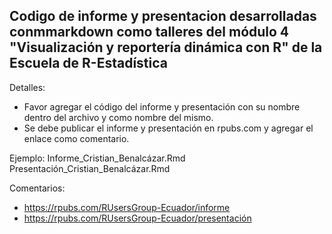 ## Codigo de informe y presentacion desarrolladas conmmarkdown como talleres del módulo 4 "Visualización y reportería dinámica con R" de la Escuela de R-Estadística

Detalles:
* Favor agregar el código del informe y presentación con su nombre dentro del archivo y como nombre del mismo.
* Se debe publicar el informe y presentación en rpubs.com y agregar el enlace como comentario.

Ejemplo: 
Informe_Cristian_Benalcázar.Rmd
Presentación_Cristian_Benalcázar.Rmd

Comentarios: 
* https://rpubs.com/RUsersGroup-Ecuador/informe
* https://rpubs.com/RUsersGroup-Ecuador/presentación
